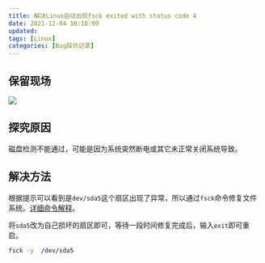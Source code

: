 ```yaml
---
title: 解决Linux启动出现fsck exited with status code 4
date: 2021-12-04 10:18:09
updated:
tags: [Linux]
categories: [Bug踩坑记录]
---
```

## 保留现场

![](https://gitee.com/dominic_z/markdown_picbed/raw/master/img/202112041102634.png)

## 探究原因

磁盘检测不能通过，可能是因为系统突然断电或其它未正常关闭系统导致。

## 解决方法
根据提示可以看到是`dev/sda5`这个扇区出现了异常，所以通过`fsck`命令修复文件系统。[详细命令解释](https://www.runoob.com/linux/linux-comm-fsck.html)。

将`sda5`改为自己损坏的扇区即可，等待一段时间修复完成后，输入`exit`即可重启。

```bash
fsck -y  /dev/sda5
```


